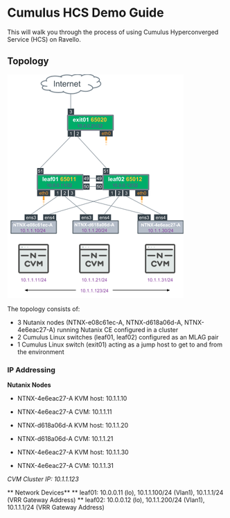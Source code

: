 # Cumulus HCS Demo Guide
This will walk you through the process of using Cumulus Hyperconverged Service (HCS) on Ravello. 

## Topology
![Topology](./demo_topology.png "Topology")

The topology consists of:
* 3 Nutanix nodes (NTNX-e08c61ec-A, NTNX-d618a06d-A, NTNX-4e6eac27-A) running Nutanix CE configured in a cluster
* 2 Cumulus Linux switches (leaf01, leaf02) configured as an MLAG pair
* 1 Cumulus Linux switch (exit01) acting as a jump host to get to and from the environment

### IP Addressing
**Nutanix Nodes**
* NTNX-4e6eac27-A KVM host: 10.1.1.10
* NTNX-4e6eac27-A CVM: 10.1.1.11

* NTNX-d618a06d-A KVM host: 10.1.1.20
* NTNX-d618a06d-A CVM: 10.1.1.21

* NTNX-4e6eac27-A KVM host: 10.1.1.30
* NTNX-4e6eac27-A CVM: 10.1.1.31

_CVM Cluster IP: 10.1.1.123_

** Network Devices**
** leaf01: 10.0.0.11 (lo), 10.1.1.100/24 (Vlan1), 10.1.1.1/24 (VRR Gateway Address)
** leaf02: 10.0.0.12 (lo), 10.1.1.200/24 (Vlan1), 10.1.1.1/24 (VRR Gateway Address)


